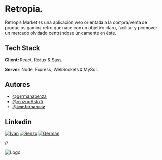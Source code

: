 # Retropia.

Retropia Market es una aplicación web orientada a la compra/venta de productos gaming retro que nace con un
objetivo claro, facilitar y promover un mercado olvidado centrándose únicamente en éste.

## Tech Stack

**Client:** React, Redux & Sass.

**Server:** Node, Express, WebSockets & MySql.

## Autores

- [@germanabenza](https://www.github.com/gabeZ95)
- [@renzodAstolfi](https://www.github.com/RenzoDastolfi)
- [@ivanfernandez](https://www.github.com/ivan-gal)

## Linkedin

[![Ivan](http://img.shields.io/badge/Ivan-Fernandez-orange?style=for-the-badge&logo=linkedin)](https://www.linkedin.com/in/ivanfernandezlopez/)
[![Renzo](http://img.shields.io/badge/Renzo-D'Astolfi-orange?style=for-the-badge&logo=linkedin)](https://www.linkedin.com/in/germanabenza/)
[![German](http://img.shields.io/badge/German-Abenza-orange?style=for-the-badge&logo=linkedin)](https://www.linkedin.com/in/renzo-dastolfi/)

//

![Logo](https://svgshare.com/i/YUR.svg)
